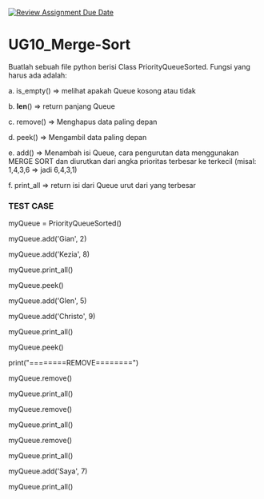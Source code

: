 [![Review Assignment Due Date](https://classroom.github.com/assets/deadline-readme-button-22041afd0340ce965d47ae6ef1cefeee28c7c493a6346c4f15d667ab976d596c.svg)](https://classroom.github.com/a/xkJ1-PbN)
# UG10_Merge-Sort

Buatlah sebuah file python berisi Class PriorityQueueSorted. Fungsi yang harus ada adalah:

  a. is_empty() => melihat apakah Queue kosong atau tidak

  b. __len__()  => return panjang Queue

  c. remove()   => Menghapus data paling depan

  d. peek()     => Mengambil data paling depan

  e. add()      => Menambah isi Queue, cara pengurutan data menggunakan MERGE SORT dan diurutkan dari angka prioritas terbesar ke terkecil (misal: 1,4,3,6 => jadi 6,4,3,1)

  f. print_all => return isi dari Queue urut dari yang terbesar


### TEST CASE

myQueue = PriorityQueueSorted()

myQueue.add('Gian', 2)

myQueue.add('Kezia', 8)

myQueue.print_all()

myQueue.peek()

myQueue.add('Glen', 5)

myQueue.add('Christo', 9)

myQueue.print_all()

myQueue.peek()

print("========REMOVE========")

myQueue.remove()

myQueue.print_all()

myQueue.remove()

myQueue.print_all()

myQueue.remove()

myQueue.print_all()

myQueue.add('Saya', 7)

myQueue.print_all()
